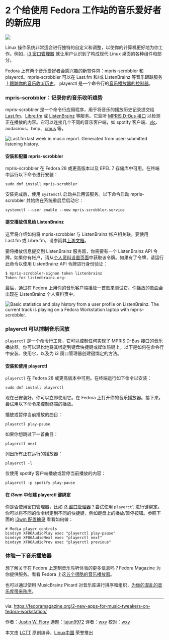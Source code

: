 [#]: collector: (lujun9972)
[#]: translator: (wxy)
[#]: reviewer: (wxy)
[#]: publisher: ( )
[#]: url: ( )
[#]: subject: (2 new apps for music tweakers on Fedora Workstation)
[#]: via: (https://fedoramagazine.org/2-new-apps-for-music-tweakers-on-fedora-workstation/)
[#]: author: (Justin W. Flory https://fedoramagazine.org/author/jflory7/)

2 个给使用 Fedora 工作站的音乐爱好者的新应用
======

![][1]

Linux 操作系统非常适合进行独特的自定义和调整，以使你的计算机更好地为你工作。例如，[i3 窗口管理器][2] 就让用户认识到了构成现代 Linux 桌面的各种组件和部分。

Fedora 上有两个音乐爱好者会感兴趣的新软件包：mpris-scrobbler 和 playerctl。mpris-scrobbler 可以在 Last.fm 和/或 ListenBrainz 等音乐跟踪服务上[跟踪你的音乐收听历史][3]。 playerctl 是一个命令行的[音乐播放器的控制器][4]。

### mpris-scrobbler：记录你的音乐收听趋势

mpris-scrobbler 是一个命令行应用程序，用于将音乐的播放历史记录提交给 [Last.fm][5]、[Libre.fm][6] 或 [ListenBrainz][7] 等服务。它监听 [MPRIS D-Bus 接口][8] 以检测正在播放的内容。它可以连接几个不同的音乐客户端，如 spotify 客户端、[vlc][9]、audacious、bmp、[cmus][10] 等。

![Last.fm last week in music report. Generated from user-submitted listening history.][11]

#### 安装和配置 mpris-scrobbler

mpris-scrobbler 在 Fedora 28 或更高版本以及 EPEL 7 存储库中可用。在终端中运行以下命令进行安装：

```
sudo dnf install mpris-scrobbler
```

安装完成后，使用 `systemctl` 启动并启用该服务。以下命令启动 mpris-scrobbler 并始终在系统重启后启动它：

```
systemctl --user enable --now mpris-scrobbler.service
```

####  提交播放信息给 ListenBrainz

这里将介绍如何将 mpris-scrobbler 与 ListenBrainz 帐户相关联。要使用 Last.fm 或 Libre.fm，请参阅其[上游文档][12]。

要将播放信息提交到 ListenBrainz 服务器，你需要有一个 ListenBrainz API 令牌。如果你有帐户，请从[个人资料设置页面][13]中获取该令牌。如果有了令牌，请运行此命令以使用 ListenBrainz API 令牌进行身份验证：

```
$ mpris-scrobbler-signon token listenbrainz
Token for listenbrainz.org:
```

最后，通过在 Fedora 上用你的音乐客户端播放一首歌来测试它。你播放的歌曲会出现在 ListenBrainz 个人资料页中。

![Basic statistics and play history from a user profile on ListenBrainz. The current track is playing on a Fedora Workstation laptop with mpris-scrobbler.][14]

### playerctl 可以控制音乐回放

`playerctl` 是一个命令行工具，它可以控制任何实现了 MPRIS D-Bus 接口的音乐播放器。你可以轻松地将其绑定到键盘快捷键或媒体热键上。以下是如何在命令行中安装、使用它，以及为 i3 窗口管理器创建键绑定的方法。

#### 安装和使用 playerctl

`playerctl` 在 Fedora 28 或更高版本中可用。在终端运行如下命令以安装：

```
sudo dnf install playerctl
```

现在已安装好，你可以立即使用它。在 Fedora 上打开你的音乐播放器。接下来，尝试用以下命令来控制终端的播放。

播放或暂停当前播放的曲目：

```
playerctl play-pause
```

如果你想跳过下一首曲目：

```
playerctl next
```

列出所有正在运行的播放器：

```
playerctl -l
```

仅使用 spotify 客户端播放或暂停当前播放的内容：

```
playerctl -p spotify play-pause
```

#### 在 i3wm 中创建 playerctl 键绑定

你是否使用窗口管理器，比如 [i3 窗口管理器][2]？尝试使用 `playerctl` 进行键绑定。你可以将不同的命令绑定到不同的快捷键，例如键盘上的播放/暂停按钮。参照下面的 [i3wm 配置摘录][15] 看看如何做：

```
# Media player controls
bindsym XF86AudioPlay exec "playerctl play-pause"
bindsym XF86AudioNext exec "playerctl next"
bindsym XF86AudioPrev exec "playerctl previous"
```

### 体验一下音乐播放器

想了解关于在 Fedora 上定制音乐聆听体验的更多信息吗？Fedora Magazine 为你提供服务。看看 Fedora 上这[五个很酷的音乐播放器][16]。

也可以通过使用 MusicBrainz Picard 对音乐库进行排序和组织，[为你的混乱的音乐库带来秩序][17]。

--------------------------------------------------------------------------------

via: https://fedoramagazine.org/2-new-apps-for-music-tweakers-on-fedora-workstation/

作者：[Justin W. Flory][a]
选题：[lujun9972][b]
译者：[wxy](https://github.com/wxy)
校对：[wxy](https://github.com/wxy)

本文由 [LCTT](https://github.com/LCTT/TranslateProject) 原创编译，[Linux中国](https://linux.cn/) 荣誉推出

[a]: https://fedoramagazine.org/author/jflory7/
[b]: https://github.com/lujun9972
[1]: https://fedoramagazine.org/wp-content/uploads/2019/04/2-music-tweak-apps-816x345.jpg
[2]: https://fedoramagazine.org/getting-started-i3-window-manager/
[3]: https://github.com/mariusor/mpris-scrobbler
[4]: https://github.com/acrisci/playerctl
[5]: https://www.last.fm/
[6]: https://libre.fm/
[7]: https://listenbrainz.org/
[8]: https://specifications.freedesktop.org/mpris-spec/latest/
[9]: https://www.videolan.org/vlc/
[10]: https://cmus.github.io/
[11]: https://fedoramagazine.org/wp-content/uploads/2019/02/Screenshot_2019-04-13-jflory7%E2%80%99s-week-in-music2-1024x500.png
[12]: https://github.com/mariusor/mpris-scrobbler#authenticate-to-the-service
[13]: https://listenbrainz.org/profile/
[14]: https://fedoramagazine.org/wp-content/uploads/2019/04/Screenshot_2019-04-13-User-jflory-ListenBrainz.png
[15]: https://github.com/jwflory/swiss-army/blob/ba6ac0c71855e33e3caa1ee1fe51c05d2df0529d/roles/apps/i3wm/files/config#L207-L210
[16]: https://fedoramagazine.org/5-cool-music-player-apps/
[17]: https://fedoramagazine.org/picard-brings-order-music-library/
[18]: https://unsplash.com/photos/Qrspubmx6kE?utm_source=unsplash&utm_medium=referral&utm_content=creditCopyText
[19]: https://unsplash.com/search/photos/music?utm_source=unsplash&utm_medium=referral&utm_content=creditCopyText
